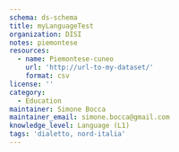 ```yaml
---
schema: ds-schema
title: myLanguageTest
organization: DISI
notes: piemontese
resources:
  - name: Piemontese-cuneo
    url: 'http://url-to-my-dataset/'
    format: csv
license: ''
category:
  - Education
maintainer: Simone Bocca
maintainer_email: simone.bocca@gmail.com
knowledge_level: Language (L1)
tags: 'dialetto, nord-italia'
---
```

